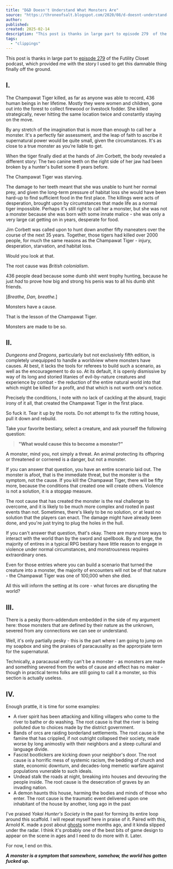 ```yaml
---
title: "D&D Doesn't Understand What Monsters Are"
source: "https://throneofsalt.blogspot.com/2020/08/d-doesnt-understand-what-monsters-are.html?m=1"
author:
published:
created: 2025-02-14
description: "This post is thanks in large part to episode 279  of the Futility Closet podcast, which provided me with the story I used to get this damna..."
tags:
  - "clippings"
---
```

This post is thanks in large part to [episode 279](https://www.futilitycloset.com/2020/01/06/podcast-episode-279-the-champawat-tiger/) of the Futility Closet podcast, which provided me with the story I used to get this damnable thing finally off the ground.

## I.

The Champawat Tiger killed, as far as anyone was able to record, 436 human beings in her lifetime. Mostly they were women and children, gone out into the forest to collect firewood or livestock fodder. She killed strategically, never hitting the same location twice and constantly staying on the move.

By any stretch of the imagination that is more than enough to call her a monster. It's a perfectly fair assessment, and the leap of faith to ascribe it supernatural power would be quite small, given the circumstances. It's as close to a true monster as you're liable to get.

When the tiger finally died at the hands of Jim Corbett, the body revealed a different story: The two canine teeth on the right side of her jaw had been broken by a hunter's bullet some 8 years before.

The Champawat Tiger was starving.

The damage to her teeth meant that she was unable to hunt her normal prey, and given the long-term pressure of habitat loss she would have been hard-up to find sufficient food in the first place. The killings were acts of desperation, brought upon by circumstances that made life as a normal tiger impossible. Perhaps it's still right to call her a monster, but she was not a monster because she was born with some innate malice - she was only a very large cat getting on in years, desperate for food.

Jim Corbett was called upon to hunt down another fifty maneaters over the course of the next 35 years. Together, those tigers had killed over 2000 people, for much the same reasons as the Champawat Tiger - injury, desperation, starvation, and habitat loss.

Would you look at that.

The root cause was *British colonialism*.

436 people dead because some dumb shit went trophy hunting, because he just *had* to prove how big and strong his penis was to all his dumb shit friends.

\[*Breathe, Dan, breathe.*\]

Monsters have a cause.

That is the lesson of the Champawat Tiger.

Monsters are made to be so.

## II.

*Dungeons and Dragons*, particularly but not exclusively fifth edition, is completely unequipped to handle a worldview where monsters have causes. At best, it lacks the tools for referees to build such a scenario, as well as the encouragement to do so. At its default, it is openly dismissive by way of its long and storied litanies of evil-by-nature creatures and experience by combat - the reduction of the entire natural world into that which might be killed for a profit, and that which is not worth one's notice.

Precisely the conditions, I note with no lack of cackling at the absurd, tragic irony of it all, that created the Champawat Tiger in the first place.

So fuck it. Tear it up by the roots. Do not attempt to fix the rotting house, pull it down and rebuild.

Take your favorite bestiary, select a creature, and ask yourself the following question:

> **"What would cause this to become a monster?"**

A monster, mind you, not simply a threat. An animal protecting its offspring or threatened or cornered is a danger, but not a monster.

If you can answer that question, you have an entire scenario laid out. The monster is afoot, that is the immediate threat, but the monster is the symptom, not the cause. If you kill the Champawat Tiger, there will be fifty more, because the conditions that created one will create others. Violence is not a solution, it is a stopgap measure.

The root cause that has created the monster is the real challenge to overcome, and it is likely to be much more complex and rooted in past events than not. Sometimes, there's likely to be no solution, or at least no solution that the players can enact. The damage might have already been done, and you're just trying to plug the holes in the hull.

If you can't answer that question, that's okay. There are many more ways to interact with the world than by the sword and spellbook. By and large, the majority of entires in a typical RPG bestiary have little reason to engage in violence under normal circumstances, and monstrousness requires extraordinary ones.

Even for those entries where you can build a scenario that turned the creature into a monster, the majority of encounters will not be of that nature - the Champawat Tiger was one of 100,000 when she died.

All this will inform the setting at its core - what forces are disrupting the world?

## III.

There is a pesky thorn-addendum embedded in the side of my argument here: those monsters that are defined by their nature as the unknown, severed from any connections we can see or understand.

Well, it's only partially pesky - this is the part where I am going to jump on my soapbox and sing the praises of paracausality as the approrpiate term for the supernatural.

Technically, a paracausal entity can't be a monster - as monsters are made and something severed from the webs of cause and effect has no maker - though in practical terms folks are still going to call it a monster, so this section is actually useless.

## IV.

Enough prattle, it is time for some examples:

- A river spirit has been attacking and killing villagers who come to the river to bathe or do washing. The root cause is that the river is being polluted due to choices made by the district government.
- Bands of orcs are raiding borderland settlements. The root cause is the famine that has crippled, if not outright collapsed their society, made worse by long animostiy with their neighbors and a steep cultural and language divide.
- Fascist bootlickers are kicking down your neighbor's door. The root cause is a horrific mess of systemic racism, the bedding of church and state, economic downturn, and decades-long memetic warfare against populations vunerable to such ideals.
- Undead stalk the roads at night, breaking into houses and devouring the people inside. The root cause is the desecration of graves by an invading nation.
- A demon haunts this house, harming the bodies and minds of those who enter. The root cause is the traumatic event delivered upon one inhabitant of the house by another, long ago in the past

I've praised *Yokai Hunter's Society* in the past for forming its entire loop around this scaffold. I will repeat myself here in praise of it. Paired with this, Arnold K. made a post about [ghosts](http://goblinpunch.blogspot.com/2019/10/ghosts.html) some months ago, and it kinda slipped under the radar. I think it's probably one of the best bits of game design to appear on the scene in ages and I need to do more with it. Later.

For now, I end on this.

***A monster is a symptom that somewhere, somehow, the world has gotten fucked up.***